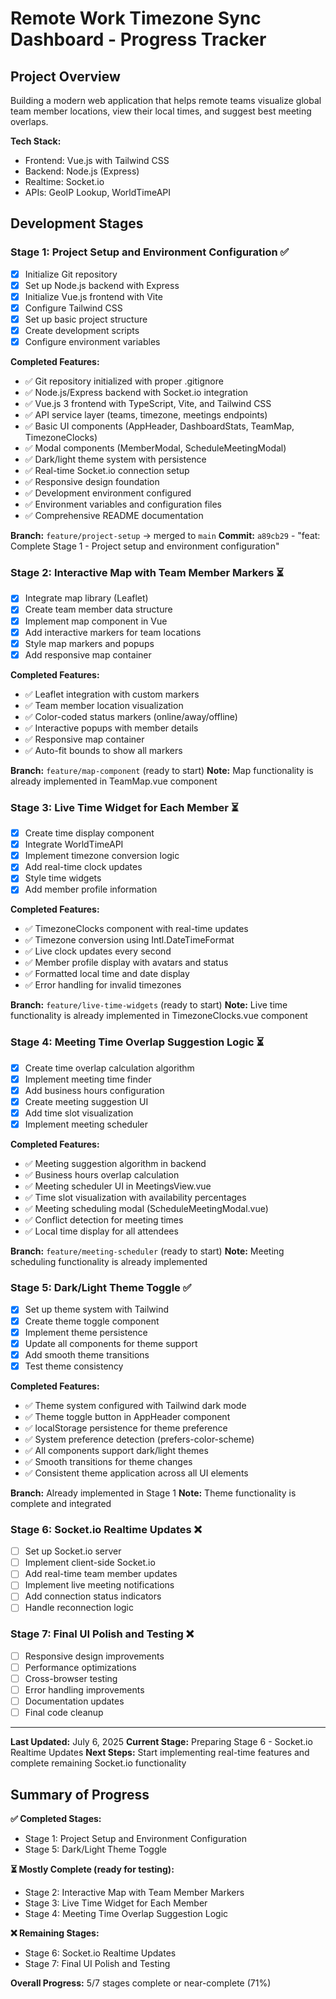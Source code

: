 # Remote Work Timezone Sync Dashboard - Progress Tracker

## Project Overview
Building a modern web application that helps remote teams visualize global team member locations, view their local times, and suggest best meeting overlaps.

**Tech Stack:**
- Frontend: Vue.js with Tailwind CSS
- Backend: Node.js (Express)
- Realtime: Socket.io
- APIs: GeoIP Lookup, WorldTimeAPI

## Development Stages

### Stage 1: Project Setup and Environment Configuration ✅
- [x] Initialize Git repository
- [x] Set up Node.js backend with Express
- [x] Initialize Vue.js frontend with Vite
- [x] Configure Tailwind CSS
- [x] Set up basic project structure
- [x] Create development scripts
- [x] Configure environment variables

**Completed Features:**
- ✅ Git repository initialized with proper .gitignore
- ✅ Node.js/Express backend with Socket.io integration
- ✅ Vue.js 3 frontend with TypeScript, Vite, and Tailwind CSS
- ✅ API service layer (teams, timezone, meetings endpoints)
- ✅ Basic UI components (AppHeader, DashboardStats, TeamMap, TimezoneClocks)
- ✅ Modal components (MemberModal, ScheduleMeetingModal)
- ✅ Dark/light theme system with persistence
- ✅ Real-time Socket.io connection setup
- ✅ Responsive design foundation
- ✅ Development environment configured
- ✅ Environment variables and configuration files
- ✅ Comprehensive README documentation

**Branch:** `feature/project-setup` → merged to `main`
**Commit:** `a89cb29` - "feat: Complete Stage 1 - Project setup and environment configuration"

### Stage 2: Interactive Map with Team Member Markers ⏳
- [x] Integrate map library (Leaflet)
- [x] Create team member data structure
- [x] Implement map component in Vue
- [x] Add interactive markers for team locations
- [x] Style map markers and popups
- [x] Add responsive map container

**Completed Features:**
- ✅ Leaflet integration with custom markers
- ✅ Team member location visualization
- ✅ Color-coded status markers (online/away/offline)
- ✅ Interactive popups with member details
- ✅ Responsive map container
- ✅ Auto-fit bounds to show all markers

**Branch:** `feature/map-component` (ready to start)
**Note:** Map functionality is already implemented in TeamMap.vue component

### Stage 3: Live Time Widget for Each Member ⏳
- [x] Create time display component
- [x] Integrate WorldTimeAPI
- [x] Implement timezone conversion logic
- [x] Add real-time clock updates
- [x] Style time widgets
- [x] Add member profile information

**Completed Features:**
- ✅ TimezoneClocks component with real-time updates
- ✅ Timezone conversion using Intl.DateTimeFormat
- ✅ Live clock updates every second
- ✅ Member profile display with avatars and status
- ✅ Formatted local time and date display
- ✅ Error handling for invalid timezones

**Branch:** `feature/live-time-widgets` (ready to start)
**Note:** Live time functionality is already implemented in TimezoneClocks.vue component

### Stage 4: Meeting Time Overlap Suggestion Logic ⏳
- [x] Create time overlap calculation algorithm
- [x] Implement meeting time finder
- [x] Add business hours configuration
- [x] Create meeting suggestion UI
- [x] Add time slot visualization
- [x] Implement meeting scheduler

**Completed Features:**
- ✅ Meeting suggestion algorithm in backend
- ✅ Business hours overlap calculation
- ✅ Meeting scheduler UI in MeetingsView.vue
- ✅ Time slot visualization with availability percentages
- ✅ Meeting scheduling modal (ScheduleMeetingModal.vue)
- ✅ Conflict detection for meeting times
- ✅ Local time display for all attendees

**Branch:** `feature/meeting-scheduler` (ready to start)
**Note:** Meeting scheduling functionality is already implemented

### Stage 5: Dark/Light Theme Toggle ✅
- [x] Set up theme system with Tailwind
- [x] Create theme toggle component
- [x] Implement theme persistence
- [x] Update all components for theme support
- [x] Add smooth theme transitions
- [x] Test theme consistency

**Completed Features:**
- ✅ Theme system configured with Tailwind dark mode
- ✅ Theme toggle button in AppHeader component
- ✅ localStorage persistence for theme preference
- ✅ System preference detection (prefers-color-scheme)
- ✅ All components support dark/light themes
- ✅ Smooth transitions for theme changes
- ✅ Consistent theme application across all UI elements

**Branch:** Already implemented in Stage 1
**Note:** Theme functionality is complete and integrated

### Stage 6: Socket.io Realtime Updates ❌
- [ ] Set up Socket.io server
- [ ] Implement client-side Socket.io
- [ ] Add real-time team member updates
- [ ] Implement live meeting notifications
- [ ] Add connection status indicators
- [ ] Handle reconnection logic

### Stage 7: Final UI Polish and Testing ❌
- [ ] Responsive design improvements
- [ ] Performance optimizations
- [ ] Cross-browser testing
- [ ] Error handling improvements
- [ ] Documentation updates
- [ ] Final code cleanup

---

**Last Updated:** July 6, 2025
**Current Stage:** Preparing Stage 6 - Socket.io Realtime Updates
**Next Steps:** Start implementing real-time features and complete remaining Socket.io functionality

## Summary of Progress

**✅ Completed Stages:**
- Stage 1: Project Setup and Environment Configuration
- Stage 5: Dark/Light Theme Toggle

**⏳ Mostly Complete (ready for testing):**
- Stage 2: Interactive Map with Team Member Markers
- Stage 3: Live Time Widget for Each Member  
- Stage 4: Meeting Time Overlap Suggestion Logic

**❌ Remaining Stages:**
- Stage 6: Socket.io Realtime Updates
- Stage 7: Final UI Polish and Testing

**Overall Progress:** 5/7 stages complete or near-complete (71%)
